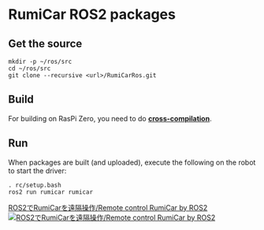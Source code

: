 # RumiCar ROS2 packages

## Get the source
```
mkdir -p ~/ros/src
cd ~/ros/src
git clone --recursive <url>/RumiCarRos.git
```

## Build
For building on RasPi Zero, you need to do [**cross-compilation**](docs/CrossCompilation.md).

## Run
When packages are built (and uploaded), execute the following on the robot to start the driver:

```
. rc/setup.bash
ros2 run rumicar rumicar
```
[ROS2でRumiCarを遠隔操作/Remote control RumiCar by ROS2](https://youtu.be/bZCdvuuSebk)
[![ROS2でRumiCarを遠隔操作/Remote control RumiCar by ROS2](http://img.youtube.com/vi/bZCdvuuSebk/0.jpg)](https://youtu.be/bZCdvuuSebk "ROS2でRumiCarを遠隔操作/Remote control RumiCar by ROS2")
